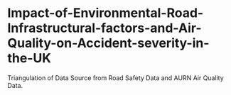 # Impact-of-Environmental-Road-Infrastructural-factors-and-Air-Quality-on-Accident-severity-in-the-UK
Triangulation of Data Source from Road Safety Data and AURN Air Quality Data.
